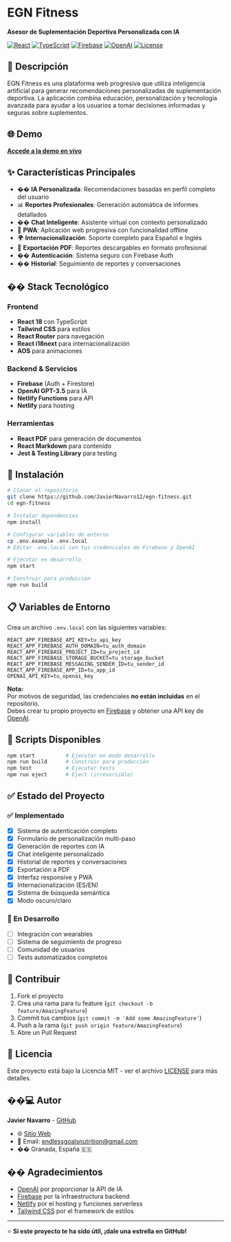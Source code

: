 # EGN Fitness

**Asesor de Suplementación Deportiva Personalizada con IA**

[![React](https://img.shields.io/badge/React-18.3.1-blue.svg)](https://reactjs.org/)
[![TypeScript](https://img.shields.io/badge/TypeScript-4.9.5-blue.svg)](https://www.typescriptlang.org/)
[![Firebase](https://img.shields.io/badge/Firebase-11.9.1-orange.svg)](https://firebase.google.com/)
[![OpenAI](https://img.shields.io/badge/OpenAI-GPT--3.5-green.svg)](https://openai.com/)
[![License](https://img.shields.io/badge/License-MIT-yellow.svg)](LICENSE)

## 🎯 Descripción

EGN Fitness es una plataforma web progresiva que utiliza inteligencia artificial para generar recomendaciones personalizadas de suplementación deportiva. La aplicación combina educación, personalización y tecnología avanzada para ayudar a los usuarios a tomar decisiones informadas y seguras sobre suplementos.

## 🌐 Demo

**[Accede a la demo en vivo](https://endlessgoalsnutrition.com/)**

## ✨ Características Principales

- �� **IA Personalizada**: Recomendaciones basadas en perfil completo del usuario
- 📊 **Reportes Profesionales**: Generación automática de informes detallados
- �� **Chat Inteligente**: Asistente virtual con contexto personalizado
- 📱 **PWA**: Aplicación web progresiva con funcionalidad offline
- 🌍 **Internacionalización**: Soporte completo para Español e Inglés
- 📄 **Exportación PDF**: Reportes descargables en formato profesional
- �� **Autenticación**: Sistema seguro con Firebase Auth
- �� **Historial**: Seguimiento de reportes y conversaciones

## ��️ Stack Tecnológico

### Frontend
- **React 18** con TypeScript
- **Tailwind CSS** para estilos
- **React Router** para navegación
- **React i18next** para internacionalización
- **AOS** para animaciones

### Backend & Servicios
- **Firebase** (Auth + Firestore)
- **OpenAI GPT-3.5** para IA
- **Netlify Functions** para API
- **Netlify** para hosting

### Herramientas
- **React PDF** para generación de documentos
- **React Markdown** para contenido
- **Jest & Testing Library** para testing

## 🚀 Instalación

```bash
# Clonar el repositorio
git clone https://github.com/JavierNavarro12/egn-fitness.git
cd egn-fitness

# Instalar dependencias
npm install

# Configurar variables de entorno
cp .env.example .env.local
# Editar .env.local con tus credenciales de Firebase y OpenAI

# Ejecutar en desarrollo
npm start

# Construir para producción
npm run build
```

## 📋 Variables de Entorno

Crea un archivo `.env.local` con las siguientes variables:

```env
REACT_APP_FIREBASE_API_KEY=tu_api_key
REACT_APP_FIREBASE_AUTH_DOMAIN=tu_auth_domain
REACT_APP_FIREBASE_PROJECT_ID=tu_project_id
REACT_APP_FIREBASE_STORAGE_BUCKET=tu_storage_bucket
REACT_APP_FIREBASE_MESSAGING_SENDER_ID=tu_sender_id
REACT_APP_FIREBASE_APP_ID=tu_app_id
OPENAI_API_KEY=tu_openai_key
```
**Nota:**  
Por motivos de seguridad, las credenciales **no están incluidas** en el repositorio.  
Debes crear tu propio proyecto en [Firebase](https://firebase.google.com/) y obtener una API key de [OpenAI](https://platform.openai.com/).


## 🔧 Scripts Disponibles

```bash
npm start          # Ejecutar en modo desarrollo
npm run build      # Construir para producción
npm test           # Ejecutar tests
npm run eject      # Eject (irreversible)
```

## ✅ Estado del Proyecto

### ✅ Implementado
- [x] Sistema de autenticación completo
- [x] Formulario de personalización multi-paso
- [x] Generación de reportes con IA
- [x] Chat inteligente personalizado
- [x] Historial de reportes y conversaciones
- [x] Exportación a PDF
- [x] Interfaz responsive y PWA
- [x] Internacionalización (ES/EN)
- [x] Sistema de búsqueda semántica
- [x] Modo oscuro/claro

### 🚧 En Desarrollo
- [ ] Integración con wearables
- [ ] Sistema de seguimiento de progreso
- [ ] Comunidad de usuarios
- [ ] Tests automatizados completos

## 🤝 Contribuir

1. Fork el proyecto
2. Crea una rama para tu feature (`git checkout -b feature/AmazingFeature`)
3. Commit tus cambios (`git commit -m 'Add some AmazingFeature'`)
4. Push a la rama (`git push origin feature/AmazingFeature`)
5. Abre un Pull Request

## 📄 Licencia

Este proyecto está bajo la Licencia MIT - ver el archivo [LICENSE](LICENSE) para más detalles.

## ��‍💻 Autor

**Javier Navarro** - [GitHub](https://github.com/JavierNavarro12)

- 🌐 [Sitio Web](https://endlessgoalsnutrition.com/)
- 📧 Email: endlessgoalsnutrition@gmail.com
- �� Granada, España 🇪🇸

## �� Agradecimientos

- [OpenAI](https://openai.com/) por proporcionar la API de IA
- [Firebase](https://firebase.google.com/) por la infraestructura backend
- [Netlify](https://netlify.com/) por el hosting y funciones serverless
- [Tailwind CSS](https://tailwindcss.com/) por el framework de estilos

---

⭐ **Si este proyecto te ha sido útil, ¡dale una estrella en GitHub!**
